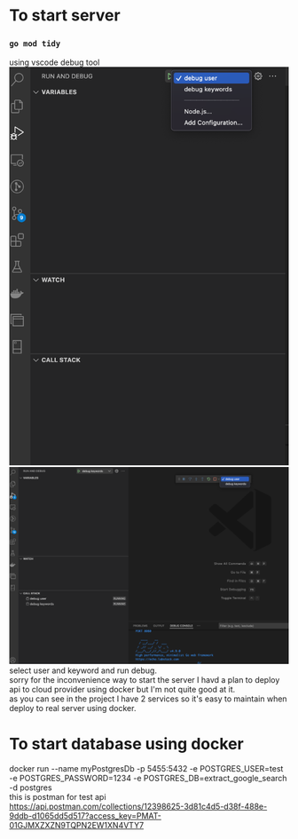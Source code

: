 # To start server
### `go mod tidy`
using vscode debug tool
![](images/tutorial/start_debug.png)
![](images/tutorial/debug.png)
select user and keyword and run debug. \
sorry for the inconvenience way to start the server I havd a plan to deploy api to cloud provider using docker but I'm not quite good at it.\
as you can see in the project I have 2 services so it's easy to maintain when deploy to real server using docker.

# To start database using docker
docker run --name myPostgresDb -p 5455:5432 -e POSTGRES_USER=test -e POSTGRES_PASSWORD=1234 -e POSTGRES_DB=extract_google_search -d postgres \
this is postman for test api\
https://api.postman.com/collections/12398625-3d81c4d5-d38f-488e-9ddb-d1065dd5d517?access_key=PMAT-01GJMXZXZN9TQPN2EW1XN4VTY7
